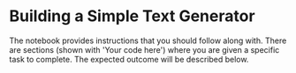 # Building a Simple Text Generator

The notebook provides instructions that you should follow along with. There are sections (shown with 'Your code here') where you are given a specific task to complete. The expected outcome will be described below.